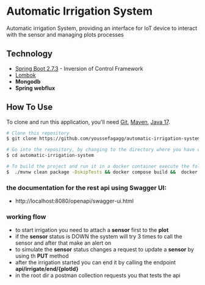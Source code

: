 
# Automatic Irrigation System
Automatic irrigation System, providing an interface for IoT device to interact with the sensor and managing plots processes
## Technology
* [Spring Boot 2.7.3](https://projects.spring.io/spring-boot/) - Inversion of Control Framework
* [Lombok](https://projectlombok.org/)
* **Mongodb**
* **Spring webflux**

## How To Use

To clone and run this application, you'll need [Git](https://git-scm.com), [Maven](https://maven.apache.org/), [Java 17](https://www.oracle.com/technetwork/java/javase/downloads/jdk17-downloads-5066655.html). 

```bash
# Clone this repository
$ git clone https://github.com/youssefagagg/automatic-irrigation-system

# Go into the repository, by changing to the directory where you have downloaded the project
$ cd automatic-irrigation-system

# To build the project and run it in a docker container execute the following command:
$  ./mvnw clean package -DskipTests && docker compose build &&  docker compose up -d
```
### the documentation for the rest api using Swagger UI:
- http://localhost:8080/openapi/swagger-ui.html

### working flow 
- to start irrigation you need to attach a **sensor** first to the **plot**
- if the **sensor** status is DOWN the system will try 3 times to call the sensor and after that make an alert on
- to simulate the **sensor** status changes a request to update a **sensor** by using th **PUT** method
- after the irrigation started you can end it by calling the endpoint **api/irrigate/end/{plotId}**
- in the root dir a postman collection requests you that tests  the api 
